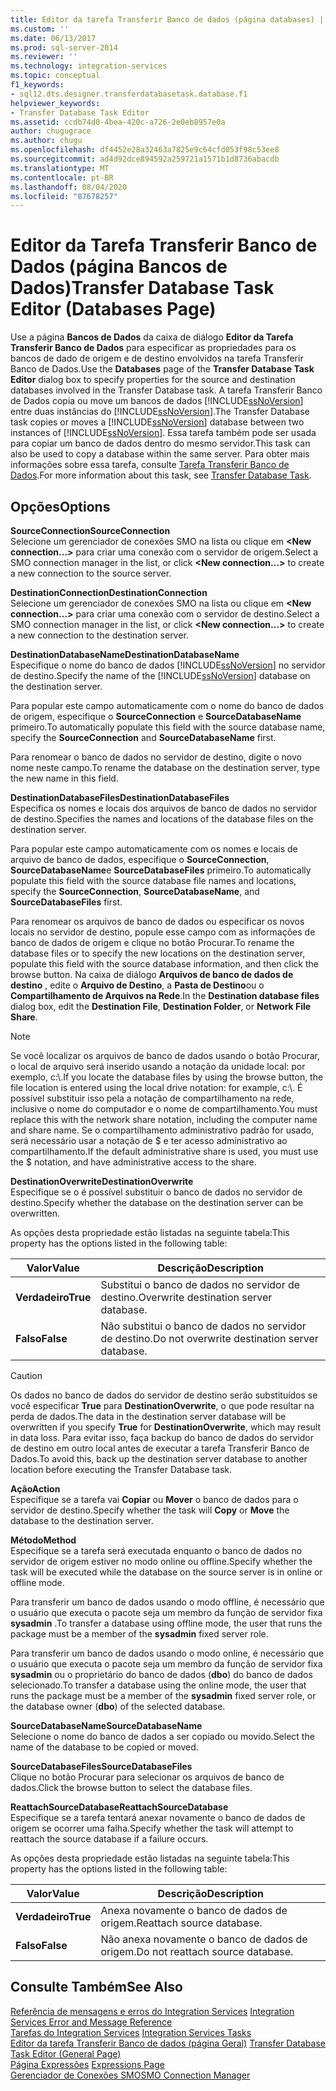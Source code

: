 ```yaml
---
title: Editor da tarefa Transferir Banco de dados (página databases) | Microsoft Docs
ms.custom: ''
ms.date: 06/13/2017
ms.prod: sql-server-2014
ms.reviewer: ''
ms.technology: integration-services
ms.topic: conceptual
f1_keywords:
- sql12.dts.designer.transferdatabasetask.database.f1
helpviewer_keywords:
- Transfer Database Task Editor
ms.assetid: ccdb74d0-4bea-420c-a726-2e0eb8957e0a
author: chugugrace
ms.author: chugu
ms.openlocfilehash: df4452e28a32463a7825e9c64cfd053f98c53ee8
ms.sourcegitcommit: ad4d92dce894592a259721a1571b1d8736abacdb
ms.translationtype: MT
ms.contentlocale: pt-BR
ms.lasthandoff: 08/04/2020
ms.locfileid: "87678257"
---
```

# <a name="transfer-database-task-editor-databases-page"></a><span data-ttu-id="62907-102">Editor da Tarefa Transferir Banco de Dados (página Bancos de Dados)</span><span class="sxs-lookup"><span data-stu-id="62907-102">Transfer Database Task Editor (Databases Page)</span></span>
  <span data-ttu-id="62907-103">Use a página **Bancos de Dados** da caixa de diálogo **Editor da Tarefa Transferir Banco de Dados** para especificar as propriedades para os bancos de dado de origem e de destino envolvidos na tarefa Transferir Banco de Dados.</span><span class="sxs-lookup"><span data-stu-id="62907-103">Use the **Databases** page of the **Transfer Database Task Editor** dialog box to specify properties for the source and destination databases involved in the Transfer Database task.</span></span> <span data-ttu-id="62907-104">A tarefa Transferir Banco de Dados copia ou move um bancos de dados [!INCLUDE[ssNoVersion](../includes/ssnoversion-md.md)] entre duas instâncias do [!INCLUDE[ssNoVersion](../includes/ssnoversion-md.md)].</span><span class="sxs-lookup"><span data-stu-id="62907-104">The Transfer Database task copies or moves a [!INCLUDE[ssNoVersion](../includes/ssnoversion-md.md)] database between two instances of [!INCLUDE[ssNoVersion](../includes/ssnoversion-md.md)].</span></span> <span data-ttu-id="62907-105">Essa tarefa também pode ser usada para copiar um banco de dados dentro do mesmo servidor.</span><span class="sxs-lookup"><span data-stu-id="62907-105">This task can also be used to copy a database within the same server.</span></span> <span data-ttu-id="62907-106">Para obter mais informações sobre essa tarefa, consulte [Tarefa Transferir Banco de Dados](control-flow/transfer-database-task.md).</span><span class="sxs-lookup"><span data-stu-id="62907-106">For more information about this task, see [Transfer Database Task](control-flow/transfer-database-task.md).</span></span>  
  
## <a name="options"></a><span data-ttu-id="62907-107">Opções</span><span class="sxs-lookup"><span data-stu-id="62907-107">Options</span></span>  
 <span data-ttu-id="62907-108">**SourceConnection**</span><span class="sxs-lookup"><span data-stu-id="62907-108">**SourceConnection**</span></span>  
 <span data-ttu-id="62907-109">Selecione um gerenciador de conexões SMO na lista ou clique em **\<New connection...>** para criar uma conexão com o servidor de origem.</span><span class="sxs-lookup"><span data-stu-id="62907-109">Select a SMO connection manager in the list, or click **\<New connection...>** to create a new connection to the source server.</span></span>  
  
 <span data-ttu-id="62907-110">**DestinationConnection**</span><span class="sxs-lookup"><span data-stu-id="62907-110">**DestinationConnection**</span></span>  
 <span data-ttu-id="62907-111">Selecione um gerenciador de conexões SMO na lista ou clique em **\<New connection...>** para criar uma conexão com o servidor de destino.</span><span class="sxs-lookup"><span data-stu-id="62907-111">Select a SMO connection manager in the list, or click **\<New connection...>** to create a new connection to the destination server.</span></span>  
  
 <span data-ttu-id="62907-112">**DestinationDatabaseName**</span><span class="sxs-lookup"><span data-stu-id="62907-112">**DestinationDatabaseName**</span></span>  
 <span data-ttu-id="62907-113">Especifique o nome do banco de dados [!INCLUDE[ssNoVersion](../includes/ssnoversion-md.md)] no servidor de destino.</span><span class="sxs-lookup"><span data-stu-id="62907-113">Specify the name of the [!INCLUDE[ssNoVersion](../includes/ssnoversion-md.md)] database on the destination server.</span></span>  
  
 <span data-ttu-id="62907-114">Para popular este campo automaticamente com o nome do banco de dados de origem, especifique o **SourceConnection** e **SourceDatabaseName** primeiro.</span><span class="sxs-lookup"><span data-stu-id="62907-114">To automatically populate this field with the source database name, specify the **SourceConnection** and **SourceDatabaseName** first.</span></span>  
  
 <span data-ttu-id="62907-115">Para renomear o banco de dados no servidor de destino, digite o novo nome neste campo.</span><span class="sxs-lookup"><span data-stu-id="62907-115">To rename the database on the destination server, type the new name in this field.</span></span>  
  
 <span data-ttu-id="62907-116">**DestinationDatabaseFiles**</span><span class="sxs-lookup"><span data-stu-id="62907-116">**DestinationDatabaseFiles**</span></span>  
 <span data-ttu-id="62907-117">Especifica os nomes e locais dos arquivos de banco de dados no servidor de destino.</span><span class="sxs-lookup"><span data-stu-id="62907-117">Specifies the names and locations of the database files on the destination server.</span></span>  
  
 <span data-ttu-id="62907-118">Para popular este campo automaticamente com os nomes e locais de arquivo de banco de dados, especifique o **SourceConnection**, **SourceDatabaseName**e **SourceDatabaseFiles** primeiro.</span><span class="sxs-lookup"><span data-stu-id="62907-118">To automatically populate this field with the source database file names and locations, specify the **SourceConnection**, **SourceDatabaseName**, and **SourceDatabaseFiles** first.</span></span>  
  
 <span data-ttu-id="62907-119">Para renomear os arquivos de banco de dados ou especificar os novos locais no servidor de destino, popule esse campo com as informações de banco de dados de origem e clique no botão Procurar.</span><span class="sxs-lookup"><span data-stu-id="62907-119">To rename the database files or to specify the new locations on the destination server, populate this field with the source database information, and then click the browse button.</span></span> <span data-ttu-id="62907-120">Na caixa de diálogo **Arquivos de banco de dados de destino** , edite o **Arquivo de Destino**, a **Pasta de Destino**ou o **Compartilhamento de Arquivos na Rede**.</span><span class="sxs-lookup"><span data-stu-id="62907-120">In the **Destination database files** dialog box, edit the **Destination File**, **Destination Folder**, or **Network File Share**.</span></span>  
  
> [!NOTE]  
>  <span data-ttu-id="62907-121">Se você localizar os arquivos de banco de dados usando o botão Procurar, o local de arquivo será inserido usando a notação da unidade local: por exemplo, c:\\.</span><span class="sxs-lookup"><span data-stu-id="62907-121">If you locate the database files by using the browse button, the file location is entered using the local drive notation: for example, c:\\.</span></span> <span data-ttu-id="62907-122">É possível substituir isso pela a notação de compartilhamento na rede, inclusive o nome do computador e o nome de compartilhamento.</span><span class="sxs-lookup"><span data-stu-id="62907-122">You must replace this with the network share notation, including the computer name and share name.</span></span> <span data-ttu-id="62907-123">Se o compartilhamento administrativo padrão for usado, será necessário usar a notação de $ e ter acesso administrativo ao compartilhamento.</span><span class="sxs-lookup"><span data-stu-id="62907-123">If the default administrative share is used, you must use the $ notation, and have administrative access to the share.</span></span>  
  
 <span data-ttu-id="62907-124">**DestinationOverwrite**</span><span class="sxs-lookup"><span data-stu-id="62907-124">**DestinationOverwrite**</span></span>  
 <span data-ttu-id="62907-125">Especifique se o é possível substituir o banco de dados no servidor de destino.</span><span class="sxs-lookup"><span data-stu-id="62907-125">Specify whether the database on the destination server can be overwritten.</span></span>  
  
 <span data-ttu-id="62907-126">As opções desta propriedade estão listadas na seguinte tabela:</span><span class="sxs-lookup"><span data-stu-id="62907-126">This property has the options listed in the following table:</span></span>  
  
|<span data-ttu-id="62907-127">Valor</span><span class="sxs-lookup"><span data-stu-id="62907-127">Value</span></span>|<span data-ttu-id="62907-128">Descrição</span><span class="sxs-lookup"><span data-stu-id="62907-128">Description</span></span>|  
|-----------|-----------------|  
|<span data-ttu-id="62907-129">**Verdadeiro**</span><span class="sxs-lookup"><span data-stu-id="62907-129">**True**</span></span>|<span data-ttu-id="62907-130">Substitui o banco de dados no servidor de destino.</span><span class="sxs-lookup"><span data-stu-id="62907-130">Overwrite destination server database.</span></span>|  
|<span data-ttu-id="62907-131">**Falso**</span><span class="sxs-lookup"><span data-stu-id="62907-131">**False**</span></span>|<span data-ttu-id="62907-132">Não substitui o banco de dados no servidor de destino.</span><span class="sxs-lookup"><span data-stu-id="62907-132">Do not overwrite destination server database.</span></span>|  
  
> [!CAUTION]  
>  <span data-ttu-id="62907-133">Os dados no banco de dados do servidor de destino serão substituídos se você especificar **True** para **DestinationOverwrite**, o que pode resultar na perda de dados.</span><span class="sxs-lookup"><span data-stu-id="62907-133">The data in the destination server database will be overwritten if you specify **True** for **DestinationOverwrite**, which may result in data loss.</span></span> <span data-ttu-id="62907-134">Para evitar isso, faça backup do banco de dados do servidor de destino em outro local antes de executar a tarefa Transferir Banco de Dados.</span><span class="sxs-lookup"><span data-stu-id="62907-134">To avoid this, back up the destination server database to another location before executing the Transfer Database task.</span></span>  
  
 <span data-ttu-id="62907-135">**Ação**</span><span class="sxs-lookup"><span data-stu-id="62907-135">**Action**</span></span>  
 <span data-ttu-id="62907-136">Especifique se a tarefa vai **Copiar** ou **Mover** o banco de dados para o servidor de destino.</span><span class="sxs-lookup"><span data-stu-id="62907-136">Specify whether the task will **Copy** or **Move** the database to the destination server.</span></span>  
  
 <span data-ttu-id="62907-137">**Método**</span><span class="sxs-lookup"><span data-stu-id="62907-137">**Method**</span></span>  
 <span data-ttu-id="62907-138">Especifique se a tarefa será executada enquanto o banco de dados no servidor de origem estiver no modo online ou offline.</span><span class="sxs-lookup"><span data-stu-id="62907-138">Specify whether the task will be executed while the database on the source server is in online or offline mode.</span></span>  
  
 <span data-ttu-id="62907-139">Para transferir um banco de dados usando o modo offline, é necessário que o usuário que executa o pacote seja um membro da função de servidor fixa **sysadmin** .</span><span class="sxs-lookup"><span data-stu-id="62907-139">To transfer a database using offline mode, the user that runs the package must be a member of the **sysadmin** fixed server role.</span></span>  
  
 <span data-ttu-id="62907-140">Para transferir um banco de dados usando o modo online, é necessário que o usuário que executa o pacote seja um membro da função de servidor fixa **sysadmin** ou o proprietário do banco de dados (**dbo**) do banco de dados selecionado.</span><span class="sxs-lookup"><span data-stu-id="62907-140">To transfer a database using the online mode, the user that runs the package must be a member of the **sysadmin** fixed server role, or the database owner (**dbo**) of the selected database.</span></span>  
  
 <span data-ttu-id="62907-141">**SourceDatabaseName**</span><span class="sxs-lookup"><span data-stu-id="62907-141">**SourceDatabaseName**</span></span>  
 <span data-ttu-id="62907-142">Selecione o nome do banco de dados a ser copiado ou movido.</span><span class="sxs-lookup"><span data-stu-id="62907-142">Select the name of the database to be copied or moved.</span></span>  
  
 <span data-ttu-id="62907-143">**SourceDatabaseFiles**</span><span class="sxs-lookup"><span data-stu-id="62907-143">**SourceDatabaseFiles**</span></span>  
 <span data-ttu-id="62907-144">Clique no botão Procurar para selecionar os arquivos de banco de dados.</span><span class="sxs-lookup"><span data-stu-id="62907-144">Click the browse button to select the database files.</span></span>  
  
 <span data-ttu-id="62907-145">**ReattachSourceDatabase**</span><span class="sxs-lookup"><span data-stu-id="62907-145">**ReattachSourceDatabase**</span></span>  
 <span data-ttu-id="62907-146">Especifique se a tarefa tentará anexar novamente o banco de dados de origem se ocorrer uma falha.</span><span class="sxs-lookup"><span data-stu-id="62907-146">Specify whether the task will attempt to reattach the source database if a failure occurs.</span></span>  
  
 <span data-ttu-id="62907-147">As opções desta propriedade estão listadas na seguinte tabela:</span><span class="sxs-lookup"><span data-stu-id="62907-147">This property has the options listed in the following table:</span></span>  
  
|<span data-ttu-id="62907-148">Valor</span><span class="sxs-lookup"><span data-stu-id="62907-148">Value</span></span>|<span data-ttu-id="62907-149">Descrição</span><span class="sxs-lookup"><span data-stu-id="62907-149">Description</span></span>|  
|-----------|-----------------|  
|<span data-ttu-id="62907-150">**Verdadeiro**</span><span class="sxs-lookup"><span data-stu-id="62907-150">**True**</span></span>|<span data-ttu-id="62907-151">Anexa novamente o banco de dados de origem.</span><span class="sxs-lookup"><span data-stu-id="62907-151">Reattach source database.</span></span>|  
|<span data-ttu-id="62907-152">**Falso**</span><span class="sxs-lookup"><span data-stu-id="62907-152">**False**</span></span>|<span data-ttu-id="62907-153">Não anexa novamente o banco de dados de origem.</span><span class="sxs-lookup"><span data-stu-id="62907-153">Do not reattach source database.</span></span>|  
  
## <a name="see-also"></a><span data-ttu-id="62907-154">Consulte Também</span><span class="sxs-lookup"><span data-stu-id="62907-154">See Also</span></span>  
 <span data-ttu-id="62907-155">[Referência de mensagens e erros do Integration Services](../../2014/integration-services/integration-services-error-and-message-reference.md) </span><span class="sxs-lookup"><span data-stu-id="62907-155">[Integration Services Error and Message Reference](../../2014/integration-services/integration-services-error-and-message-reference.md) </span></span>  
 <span data-ttu-id="62907-156">[Tarefas do Integration Services](control-flow/integration-services-tasks.md) </span><span class="sxs-lookup"><span data-stu-id="62907-156">[Integration Services Tasks](control-flow/integration-services-tasks.md) </span></span>  
 <span data-ttu-id="62907-157">[Editor da tarefa Transferir Banco de dados &#40;página Geral&#41;](general-page-of-integration-services-designers-options.md) </span><span class="sxs-lookup"><span data-stu-id="62907-157">[Transfer Database Task Editor &#40;General Page&#41;](general-page-of-integration-services-designers-options.md) </span></span>  
 <span data-ttu-id="62907-158">[Página Expressões](expressions/expressions-page.md) </span><span class="sxs-lookup"><span data-stu-id="62907-158">[Expressions Page](expressions/expressions-page.md) </span></span>  
 [<span data-ttu-id="62907-159">Gerenciador de Conexões SMO</span><span class="sxs-lookup"><span data-stu-id="62907-159">SMO Connection Manager</span></span>](connection-manager/smo-connection-manager.md)  
  
  
